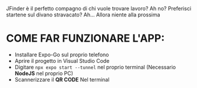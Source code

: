 JFinder è il perfetto compagno di chi vuole trovare lavoro? Ah no? Preferisci startene sul divano stravacato? Ah... Allora niente alla prossima

# COME FAR FUNZIONARE L'APP:

- Installare Expo-Go sul proprio telefono
- Aprire il progetto in Visual Studio Code
- Digitare ``` npx expo start --tunnel ``` nel proprio terminal (Necessario **NodeJS** nel proprio PC)
- Scannerizzare il **QR CODE** Nel terminal
